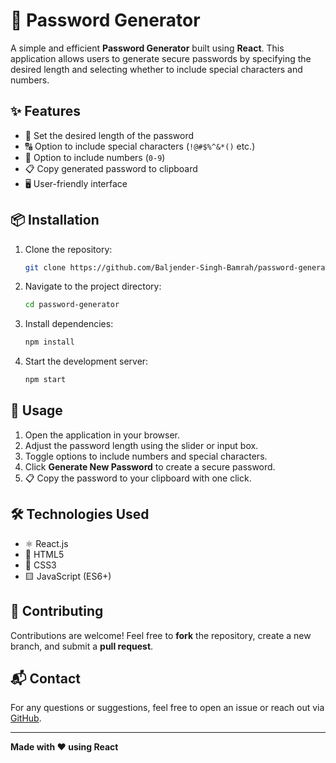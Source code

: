 # 🔐 Password Generator

A simple and efficient **Password Generator** built using **React**. This application allows users to generate secure passwords by specifying the desired length and selecting whether to include special characters and numbers.

## ✨ Features
- 🔢 Set the desired length of the password
- 🔠 Option to include special characters (`!@#$%^&*()` etc.)
- 🔢 Option to include numbers (`0-9`)
- 📋 Copy generated password to clipboard
- 🖥️ User-friendly interface

## 📦 Installation

1. Clone the repository:
   ```sh
   git clone https://github.com/Baljender-Singh-Bamrah/password-generator.git
   ```
2. Navigate to the project directory:
   ```sh
   cd password-generator
   ```
3. Install dependencies:
   ```sh
   npm install
   ```
4. Start the development server:
   ```sh
   npm start
   ```

## 🚀 Usage
1. Open the application in your browser.
2. Adjust the password length using the slider or input box.
3. Toggle options to include numbers and special characters.
4. Click **Generate New Password** to create a secure password.
5. 📋 Copy the password to your clipboard with one click.

## 🛠️ Technologies Used
- ⚛️ React.js
- 📜 HTML5
- 🎨 CSS3
- 🟨 JavaScript (ES6+)

## 🤝 Contributing
Contributions are welcome! Feel free to **fork** the repository, create a new branch, and submit a **pull request**.

## 📬 Contact
For any questions or suggestions, feel free to open an issue or reach out via [GitHub](https://github.com/Baljender-Singh-Bamrah/password-generator).

---
**Made with ❤️ using React**

